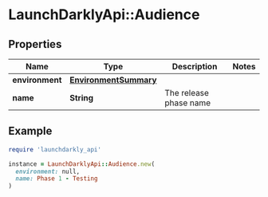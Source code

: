 # LaunchDarklyApi::Audience

## Properties

| Name | Type | Description | Notes |
| ---- | ---- | ----------- | ----- |
| **environment** | [**EnvironmentSummary**](EnvironmentSummary.md) |  |  |
| **name** | **String** | The release phase name |  |

## Example

```ruby
require 'launchdarkly_api'

instance = LaunchDarklyApi::Audience.new(
  environment: null,
  name: Phase 1 - Testing
)
```

